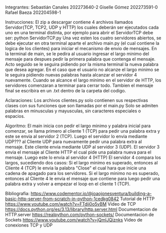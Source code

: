 Integrantes:
Sebastián Canales 202273640-2
Giselle Gómez 202273591-0
Rafael Baeza 202204598-1

Instrucciones:
El zip a descargar contiene 4 archivos llamados Servidor(TCP, TCP2, UDP y HTTP) los cuales deberán ser ejecutados cada uno en una terminal distinta, por ejemplo para abrir el ServidorTCP debe ser: python ServidorTCP.py
Una vez esten los cuatro servidores abiertos, se debe ejecutar en otra terminal aparte el archivo main.py (el cual contiene la logica de los clientes) para iniciar el mecanismo de envio de mensajes.
En la terminal de main, se le pedira al usuario ingresar el largo minimo del mensaje para despues pedir la primera palabra que contenga el mensaje.
Acto seguido se le seguira pidiendo por la misma terminal la nueva palabra que desea agregar. En el caso que el usuario no alcanze el largo minimo se le seguira pidiendo nuevas palabras hasta alcanzar
el servidor 4 nuevamente.
Cuando se alcance el largo minimo en el servidor de HTTP, los servidores comenzaran a terminar para cerrar todo. Tambien el mensaje final se escribira en un .txt dentro de la carpeta del codigo.

Aclaraciones:
Los archivos clientes.py solo contienen sus respectivas clases con sus funciones que son llamadas por el main.py
Solo se admiten palabras en minusculas y mayusculas, sin caracteres especiales o espacios.

Algoritmo:
El main inicia con pedir el largo minimo y palabra inicial para comenzar, se llama primero al cliente 1 (TCP) para pedir una palabra extra y este se envia al servidor 2 (TCP).
Luego el servidor lo envia mediante UDP??? al Cliente UDP para nuevamente pedir una palabra extra al mensaje. Este cliente envia mediante UDP al servidor 3 (UDP).
El servidor 3 envia el mensaje al Cliente HTTP el cual pide una palabra nueva para el mensaje. Luego este lo envia al servidor 4 (HTTP)
El servidor 4 compara los largos, sucediendo dos casos:
Si el largo minimo es superado, entonces al Cliente 4 (TCP) le envia la palabra "Close" el cual hara que inicie una cadena de apagado para los servidores.
Si el largo minimo no es superado, entonces al Cliente 4 le envia el mensaje que contiene para luego pedir una palabra extra y volver a empezar el loop en el cliente 1 (TCP).

Bibliografia:
https://www.codementor.io/@joaojonesventura/building-a-basic-http-server-from-scratch-in-python-1cedkg0842 Tutorial de HTTP
https://www.youtube.com/watch?v=FTdii0o5vBM Video de TCP
https://docs.python.org/es/3.13/library/http.server.html Documentacion de HTTP.server
https://realpython.com/python-sockets/ Documentacion de Sockets
https://www.youtube.com/watch?v=jQmlJQiznks Video de conexiones TCP y UDP

